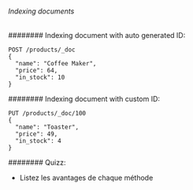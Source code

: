 ###### Indexing documents

######## Indexing document with auto generated ID:

```
POST /products/_doc
{
  "name": "Coffee Maker",
  "price": 64,
  "in_stock": 10
}
```

######## Indexing document with custom ID:

```
PUT /products/_doc/100
{
  "name": "Toaster",
  "price": 49,
  "in_stock": 4
}
```

######## Quizz: 

- Listez les avantages de chaque méthode
